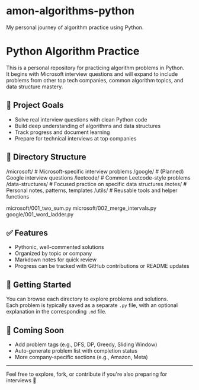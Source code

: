 # amon-algorithms-python
My personal journey of algorithm practice using Python.

# Python Algorithm Practice

This is a personal repository for practicing algorithm problems in Python.  
It begins with Microsoft interview questions and will expand to include problems from other top tech companies, common algorithm topics, and data structure mastery.

## 📌 Project Goals
- Solve real interview questions with clean Python code
- Build deep understanding of algorithms and data structures
- Track progress and document learning
- Prepare for technical interviews at top companies

## 📁 Directory Structure
/microsoft/ # Microsoft-specific interview problems
/google/ # (Planned) Google interview questions
/leetcode/ # Common Leetcode-style problems
/data-structures/ # Focused practice on specific data structures
/notes/ # Personal notes, patterns, templates
/utils/ # Reusable tools and helper functions

microsoft/001_two_sum.py
microsoft/002_merge_intervals.py
google/001_word_ladder.py


## ✅ Features
- Pythonic, well-commented solutions
- Organized by topic or company
- Markdown notes for quick review
- Progress can be tracked with GitHub contributions or README updates

## 🚀 Getting Started
You can browse each directory to explore problems and solutions.  
Each problem is typically saved as a separate `.py` file, with an optional explanation in the corresponding `.md` file.

## 🧠 Coming Soon
- Add problem tags (e.g., DFS, DP, Greedy, Sliding Window)
- Auto-generate problem list with completion status
- More company-specific sections (e.g., Amazon, Meta)

---

Feel free to explore, fork, or contribute if you're also preparing for interviews 🚀

